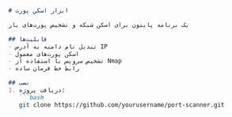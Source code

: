 

```markdown
# ابزار اسکن پورت

یک برنامه پایتون برای اسکن شبکه و تشخیص پورت‌های باز

## قابلیت‌ها
- تبدیل نام دامنه به آدرس IP
- اسکن پورت‌های معمول
- تشخیص سرویس با استفاده از Nmap
- رابط خط فرمان ساده

## نصب
1. دریافت پروژه:
   ```bash
   git clone https://github.com/yourusername/port-scanner.git
